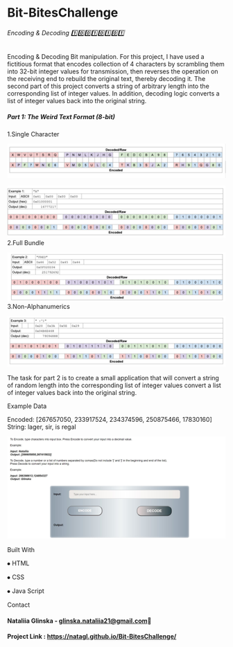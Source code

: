 # Bit-BitesChallenge

###### Encoding &amp; Decoding 1️⃣0️⃣0️⃣1️⃣0️⃣1️⃣0️⃣1️⃣ 
Encoding & Decoding Bit manipulation.
For this project, I have used a fictitious format that encodes collection of 4 characters by scrambling them into 32-bit integer values for transmission, then reverses the operation on the receiving end to rebuild the original text, thereby decoding it.
The second part of this project converts a string of arbitrary length into the corresponding list of integer values. In addition, decoding logic converts a list of integer values back into the original string.
##### Part 1: The Weird Text Format (8-bit)
1.Single Character

![homePage](/1.jpg)

![homePage](/2.jpg)
2.Full Bundle

![homePage](/3.jpg)
3.Non-Alphanumerics

![homePage](/4.jpg)

The task for part 2 is to create a small application that will convert a string of random length into the corresponding list of integer values convert a list of integer values back into the original string.

Example Data

Encoded: [267657050, 233917524, 234374596, 250875466, 17830160]
String: lager, sir, is regal

![homePage](/READMED.jpg)

Built With

⦁	HTML

⦁	CSS

⦁	Java Script 

Contact

#### Nataliia Glinska -  glinska.nataliia21@gmail.com📩<br>
#### Project Link : https://natagl.github.io/Bit-BitesChallenge/
